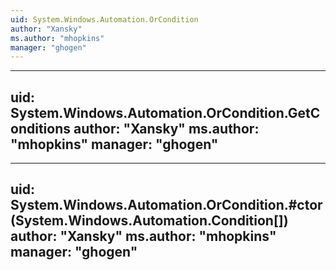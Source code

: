 ```yaml
---
uid: System.Windows.Automation.OrCondition
author: "Xansky"
ms.author: "mhopkins"
manager: "ghogen"
---
```


---
uid: System.Windows.Automation.OrCondition.GetConditions
author: "Xansky"
ms.author: "mhopkins"
manager: "ghogen"
---

---
uid: System.Windows.Automation.OrCondition.#ctor(System.Windows.Automation.Condition[])
author: "Xansky"
ms.author: "mhopkins"
manager: "ghogen"
---
